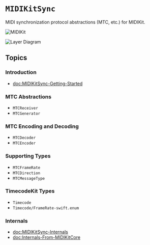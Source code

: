 # ``MIDIKitSync``

MIDI synchronization protocol abstractions (MTC, etc.) for MIDIKit.

![MIDIKit](midikitsync-banner.png)

![Layer Diagram](midikitsync-diagram.svg)

## Topics

### Introduction

- <doc:MIDIKitSync-Getting-Started>

### MTC Abstractions

- ``MTCReceiver``
- ``MTCGenerator``

### MTC Encoding and Decoding

- ``MTCDecoder``
- ``MTCEncoder``

### Supporting Types

- ``MTCFrameRate``
- ``MTCDirection``
- ``MTCMessageType``

### TimecodeKit Types

- ``Timecode``
- ``Timecode/FrameRate-swift.enum``

### Internals

- <doc:MIDIKitSync-Internals>
- <doc:Internals-From-MIDIKitCore>
